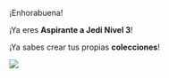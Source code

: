 ¡Enhorabuena!

¡Ya eres **Aspirante a Jedi Nivel 3**!

¡Ya sabes crear tus propias **colecciones**!


![](https://github.com/Obijuan/digital-electronics-with-open-FPGAs-tutorial/raw/master/rangos/png/17-Aspirante-jedi-N3.png)
